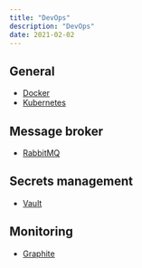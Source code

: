 ```yaml
---
title: "DevOps"
description: "DevOps"
date: 2021-02-02
---
```


<cc>

<div>

## General

- [Docker](https://docs.docker.com/reference/)
- [Kubernetes](https://kubernetes.io/docs/reference/kubernetes-api/)

</div>

<div>

## Message broker

- [RabbitMQ](https://www.rabbitmq.com/documentation.html)

</div>

<div>

## Secrets management

- [Vault](https://www.vaultproject.io/docs)

</div>

<div>

## Monitoring

- [Graphite](https://graphite.readthedocs.io/en/latest/)

</div>

</cc>